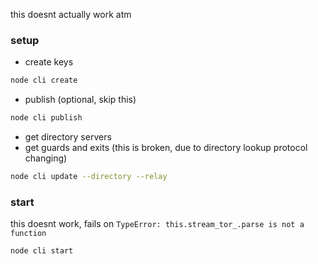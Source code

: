 this doesnt actually work atm

### setup

- create keys
```bash
node cli create
```

- publish (optional, skip this)
```bash
node cli publish
```

- get directory servers
- get guards and exits (this is broken, due to directory lookup protocol changing)
```bash
node cli update --directory --relay
```

### start

this doesnt work, fails on `TypeError: this.stream_tor_.parse is not a function`
```bash
node cli start
```